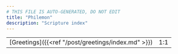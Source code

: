 ```yaml
---
# THIS FILE IS AUTO-GENERATED, DO NOT EDIT
title: "Philemon"
description: "Scripture index"
---
```


| | |
| --- | --- |
| [Greetings]({{<ref "/post/greetings/index.md" >}}) | 1:1 |

